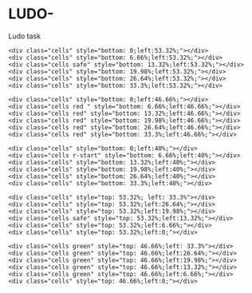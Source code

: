 # LUDO-
Ludo task 

    <div class="cells" style="bottom: 0;left:53.32%;"></div>
    <div class="cells" style="bottom: 6.66%;left:53.32%;"></div>
    <div class="cells safe" style="bottom: 13.32%;left:53.32%;"></div>
    <div class="cells" style="bottom: 19.98%;left:53.32%;"></div>
    <div class="cells" style="bottom: 26.64%;left:53.32%;"></div>
    <div class="cells" style="bottom: 33.3%;left:53.32%;"></div>

    <div class="cells" style="bottom: 0;left:46.66%;"></div>
    <div class="cells red " style="bottom: 6.66%;left:46.66%;"></div>
    <div class="cells red" style="bottom: 13.32%;left:46.66%;"></div>
    <div class="cells red" style="bottom: 19.98%;left:46.66%;"></div>
    <div class="cells red" style="bottom: 26.64%;left:46.66%;"></div>
    <div class="cells red" style="bottom: 33.3%;left:46.66%;"></div>

    <div class="cells" style="bottom: 0;left:40%;"></div>
    <div class="cells r-start" style="bottom: 6.66%;left:40%;"></div>
    <div class="cells" style="bottom: 13.32%;left:40%;"></div>
    <div class="cells" style="bottom: 19.98%;left:40%;"></div>
    <div class="cells" style="bottom: 26.64%;left:40%;"></div>
    <div class="cells" style="bottom: 33.3%;left:40%;"></div>

    <div class="cells" style="top: 53.32%; left: 33.3%"></div>
    <div class="cells" style="top: 53.32%;left:26.64%;"></div>
    <div class="cells" style="top: 53.32%;left:19.98%;"></div>
    <div class="cells safe" style="top: 53.32%;left:13.32%;"></div>
    <div class="cells" style="top: 53.32%;left:6.66%;"></div>
    <div class="cells" style="top: 53.32%;left:0;"></div>

    <div class="cells green" style="top: 46.66%;left: 33.3%"></div>
    <div class="cells green" style="top: 46.66%;left:26.64%;"></div>
    <div class="cells green" style="top: 46.66%;left:19.98%;"></div>
    <div class="cells green" style="top: 46.66%;left:13.32%;"></div>
    <div class="cells green" style="top: 46.66%;left:6.66%;"></div>
    <div class="cells" style="top: 46.66%;left:0;"></div>


</div>
